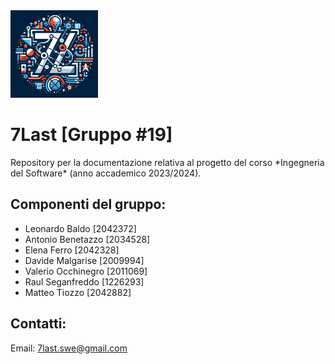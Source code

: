 <img style="width: 140px" src="./logo/logo.png">
<h1>7Last [Gruppo #19]</h1>

<p>Repository per la documentazione relativa al progetto del corso *Ingegneria del Software* (anno accademico 2023/2024).</p>

<h2>Componenti del gruppo:</h2>
<ul>
    <li>Leonardo Baldo [2042372]</li>
    <li>Antonio Benetazzo [2034528]</li>
    <li>Elena Ferro [2042328]</li>
    <li>Davide Malgarise [2009994]</li>
    <li>Valerio Occhinegro [2011069]</li>
    <li>Raul Seganfreddo [1226293]</li>
    <li>Matteo Tiozzo [2042882]</li>
</ul>

<h2>Contatti:</h2>
<p>Email: <a href="mailto:7last.swe@gmail.com">7last.swe@gmail.com</a></p>
